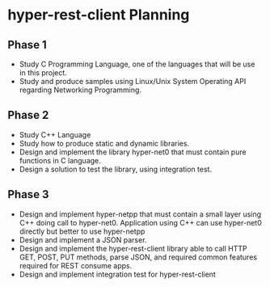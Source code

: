 # hyper-rest-client Planning

## Phase 1

- Study C Programming Language, one of the languages that will be use in this project.
- Study and produce samples using Linux/Unix System Operating API regarding Networking Programming.

## Phase 2

- Study C++ Language
- Study how to produce static and dynamic libraries.
- Design and implement the library hyper-net0 that must contain pure functions in C language.
- Design a solution to test the library, using integration test.

## Phase 3

- Design and implement hyper-netpp that must contain a small layer using C++ doing call to hyper-net0.
  Application using C++ can use hyper-net0 directly but better to use hyper-netpp
- Design and implement a JSON parser.
- Design and implement the hyper-rest-client library able to call HTTP GET, POST, PUT methods, parse JSON, and required 
  common features required for REST consume apps.
- Design and implement integration test for hyper-rest-client 

